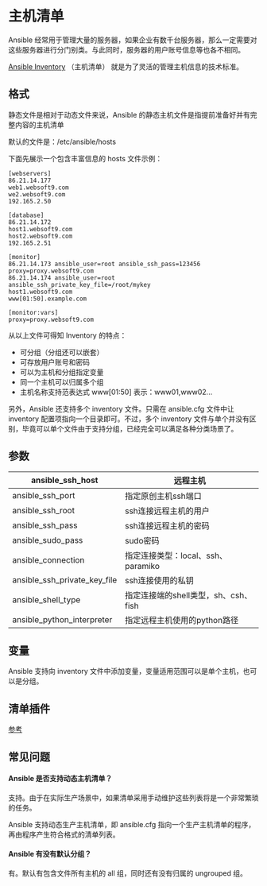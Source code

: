 # 主机清单

Ansible 经常用于管理大量的服务器，如果企业有数千台服务器，那么一定需要对这些服务器进行分门别类。与此同时，服务器的用户账号信息等也各不相同。  

[Ansible Inventory](https://docs.ansible.com/ansible/latest/user_guide/intro_inventory.html#intro-inventory) （主机清单） 就是为了灵活的管理主机信息的技术标准。  

## 格式

静态文件是相对于动态文件来说，Ansible 的静态主机文件是指提前准备好并有完整内容的主机清单

默认的文件是：/etc/ansible/hosts

下面先展示一个包含丰富信息的 hosts 文件示例：

```
[webservers]
86.21.14.177
web1.websoft9.com
we2.websoft9.com
192.165.2.50

[database]
86.21.14.172
host1.websoft9.com
host2.websoft9.com
192.165.2.51

[monitor]
86.21.14.173 ansible_user=root ansible_ssh_pass=123456 proxy=proxy.websoft9.com
86.21.14.174 ansible_user=root ansible_ssh_private_key_file=/root/mykey
host1.websoft9.com
www[01:50].example.com

[monitor:vars]
proxy=proxy.websoft9.com
```

从以上文件可得知 Inventory 的特点：

* 可分组（分组还可以嵌套）
* 可存放用户账号和密码
* 可以为主机和分组指定变量
* 同一个主机可以归属多个组
* 主机名称支持范表达式 www[01:50] 表示：www01,www02...


另外，Ansible 还支持多个 inventory 文件。只需在 ansible.cfg 文件中让 inventory 配置项指向一个目录即可。不过，多个 inventory 文件与单个并没有区别，毕竟可以单个文件由于支持分组，已经完全可以满足各种分类场景了。

## 参数

| ansible_ssh_host             | 远程主机                             |
| ---------------------------- | ------------------------------------ |
| ansible_ssh_port             | 指定原创主机ssh端口                  |
| ansible_ssh_root             | ssh连接远程主机的用户                |
| ansible_ssh_pass             | ssh连接远程主机的密码                |
| ansible_sudo_pass            | sudo密码                             |
| ansible_connection           | 指定连接类型：local、ssh、paramiko   |
| ansible_ssh_private_key_file | ssh连接使用的私钥                    |
| ansible_shell_type           | 指定连接端的shell类型，sh、csh、fish |
| ansible_python_interpreter   | 指定远程主机使用的python路径         |

## 变量

Ansible 支持向 inventory 文件中添加变量，变量适用范围可以是单个主机，也可以是分组。

## 清单插件

[参考](https://docs.ansible.com/ansible/latest/plugins/inventory.html#inventory-plugins)

## 常见问题

#### Ansible 是否支持动态主机清单？

支持。由于在实际生产场景中，如果清单采用手动维护这些列表将是一个非常繁琐的任务。  

Ansible 支持动态生产主机清单，即 ansible.cfg 指向一个生产主机清单的程序，再由程序产生符合格式的清单列表。

#### Ansible 有没有默认分组？

有。默认有包含文件所有主机的 all 组，同时还有没有归属的 ungrouped 组。

